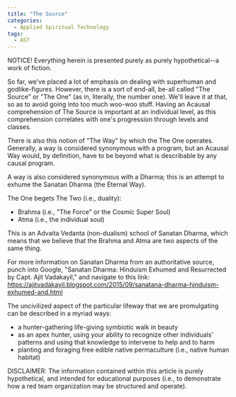 ```yaml
---
title: "The Source"
categories:
  - Applied Spiritual Technology
tags:
  - AST
---
```


NOTICE! Everything herein is presented purely as purely hypothetical--a work of fiction.



So far, we've placed a lot of emphasis on dealing with superhuman and godlike-figures.
However, there is a sort of end-all, be-all called "The Source" or "The One" (as in, literally, the number one).
We'll leave it at that, so as to avoid going into too much woo-woo stuff.
Having an Acausal comprehension of The Source is important at an individual level, 
as this comprehension correlates with one's progression through levels and classes.

There is also this notion of "The Way" by which the The One operates.
Generally, a way is considered synonymous with a program,
but an Acausal Way would, by definition,
have to be beyond what is describable by any causal program.

A way is also considered synonymous with a Dharma;
this is an attempt to exhume the Sanatan Dharma (the Eternal Way).

The One begets The Two (i.e., duality):
- Brahma (i.e., "The Force" or the Cosmic Super Soul)
- Atma (i.e., the individual soul)

This is an Advaita Vedanta (non-dualism) school of Sanatan Dharma,
which means that we believe that the Brahma and Atma are two aspects of the same thing.

For more information on Sanatan Dharma from an authoritative source,
punch into Google, "Sanatan Dharma: Hinduism Exhumed and Resurrected by Capt. Ajit Vadakayil,"
and navigate to this link:
https://ajitvadakayil.blogspot.com/2015/09/sanatana-dharma-hinduism-exhumed-and.html

The uncivilized aspect of the particular lifeway that we are promulgating can be described in a myriad ways:
- a hunter-gathering life-giving symbiotic walk in beauty
- as an apex hunter, using your ability to recognize other individuals' patterns and using that knowledge to intervene to help and to harm
- planting and foraging free edible native permaculture (i.e., native human habitat)



DISCLAIMER:
The information contained within this article is purely hypothetical,
and intended for educational purposes
(i.e., to demonstrate how a red team organization may be structured and operate).
